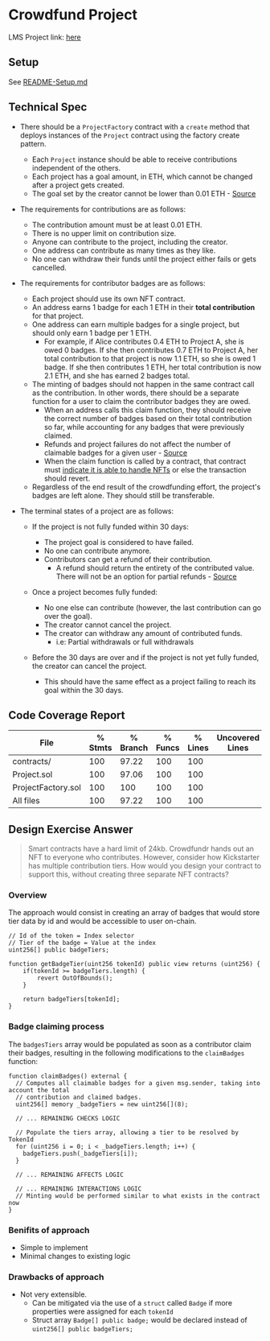 # Crowdfund Project

LMS Project link: [here](https://learn.0xmacro.com/training/project-crowdfund/p/1)

## Setup

See [README-Setup.md](./README-Setup.md)

## Technical Spec

<!-- Here is the list the technical requirements of the project. We include them here by default for your first project, but for future projects we encourage you to develop a healthy habit of thinking + writing out the project specs and pasting them in your README. You may find you come up with additional specifications, in which case you should add them here.

The goal here is to help you think through the possible edge cases of all your contracts -->

- There should be a `ProjectFactory` contract with a `create` method that deploys instances of the `Project` contract using the factory create pattern.

  - Each `Project` instance should be able to receive contributions independent of the others.
  - Each project has a goal amount, in ETH, which cannot be changed after a project gets created.
  - The goal set by the creator cannot be lower than 0.01 ETH - [Source](https://discord.com/channels/870313767873962014/1062064790412996659/1062491858401497130)

- The requirements for contributions are as follows:

  - The contribution amount must be at least 0.01 ETH.
  - There is no upper limit on contribution size.
  - Anyone can contribute to the project, including the creator.
  - One address can contribute as many times as they like.
  - No one can withdraw their funds until the project either fails or gets cancelled.

- The requirements for contributor badges are as follows:

  - Each project should use its own NFT contract.
  - An address earns 1 badge for each 1 ETH in their **total contribution** for that project.
  - One address can earn multiple badges for a single project, but should only earn 1 badge per 1 ETH.
    - For example, if Alice contributes 0.4 ETH to Project A, she is owed 0 badges. If she then contributes 0.7 ETH to Project A, her total contribution to that project is now 1.1 ETH, so she is owed 1 badge. If she then contributes 1 ETH, her total contribution is now 2.1 ETH, and she has earned 2 badges total.
  - The minting of badges should not happen in the same contract call as the contribution. In other words, there should be a separate function for a user to claim the contributor badges they are owed.
    - When an address calls this claim function, they should receive the correct number of badges based on their total contribution so far, while accounting for any badges that were previously claimed.
    - Refunds and project failures do not affect the number of claimable badges for a given user - [Source](https://discord.com/channels/870313767873962014/1062064790412996659/1062583545681412108)
    - When the claim function is called by a contract, that contract must [indicate it is able to handle NFTs](https://stackoverflow.com/a/71191158) or else the transaction should revert.
  - Regardless of the end result of the crowdfunding effort, the project's badges are left alone. They should still be transferable.

- The terminal states of a project are as follows:

  - If the project is not fully funded within 30 days:

    - The project goal is considered to have failed.
    - No one can contribute anymore.
    - Contributors can get a refund of their contribution.
      - A refund should return the entirety of the contributed value. There will not be an option for partial refunds - [Source](https://discord.com/channels/870313767873962014/1062064790412996659/1062608486665560095)

  - Once a project becomes fully funded:

    - No one else can contribute (however, the last contribution can go over the goal).
    - The creator cannot cancel the project.
    - The creator can withdraw any amount of contributed funds.
      - i.e: Partial withdrawals or full withdrawals

  - Before the 30 days are over and if the project is not yet fully funded, the creator can cancel the project.
    - This should have the same effect as a project failing to reach its goal within the 30 days.

## Code Coverage Report

| File               | % Stmts | % Branch | % Funcs | % Lines | Uncovered Lines |
| ------------------ | ------- | -------- | ------- | ------- | --------------- |
| contracts/         | 100     | 97.22    | 100     | 100     |                 |
| Project.sol        | 100     | 97.06    | 100     | 100     |                 |
| ProjectFactory.sol | 100     | 100      | 100     | 100     |                 |
| All files          | 100     | 97.22    | 100     | 100     |                 |

## Design Exercise Answer

> Smart contracts have a hard limit of 24kb. Crowdfundr hands out an NFT to everyone who contributes. However, consider how Kickstarter has multiple contribution tiers. How would you design your contract to support this, without creating three separate NFT contracts?

### Overview

The approach would consist in creating an array of badges that would store tier data by id and would be accessible to user on-chain.

```solidity
// Id of the token = Index selector
// Tier of the badge = Value at the index
uint256[] public badgeTiers;

function getBadgeTier(uint256 tokenId) public view returns (uint256) {
    if(tokenId >= badgeTiers.length) {
        revert OutOfBounds();
    }

    return badgeTiers[tokenId];
}
```

### Badge claiming process

The `badgesTiers` array would be populated as soon as a contributor claim their badges, resulting in the following modifications to the `claimBadges` function:

```solidity
function claimBadges() external {
  // Computes all claimable badges for a given msg.sender, taking into account the total
  // contribution and claimed badges.
  uint256[] memory _badgeTiers = new uint256[](8);

  // ... REMAINING CHECKS LOGIC

  // Populate the tiers array, allowing a tier to be resolved by TokenId
  for (uint256 i = 0; i < _badgeTiers.length; i++) {
    badgeTiers.push(_badgeTiers[i]);
  }

  // ... REMAINING AFFECTS LOGIC

  // ... REMAINING INTERACTIONS LOGIC
  // Minting would be performed similar to what exists in the contract now
}

```

### Benifits of approach

- Simple to implement
- Minimal changes to existing logic

### Drawbacks of approach

- Not very extensible.
  - Can be mitigated via the use of a `struct` called `Badge` if more properties were assigned for each `tokenId`
  - Struct array `Badge[] public badge;` would be declared instead of `uint256[] public badgeTiers;`
